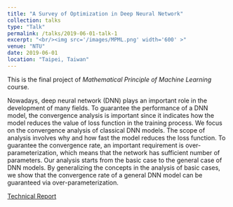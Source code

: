 ```yaml
---
title: "A Survey of Optimization in Deep Neural Network"
collection: talks
type: "Talk"
permalink: /talks/2019-06-01-talk-1
excerpt: "<br/><img src='/images/MPML.png' width='600' >"
venue: "NTU"
date: 2019-06-01
location: "Taipei, Taiwan"
---
```

This is the final project of _Mathematical Principle of Machine Learning_ course. <br/>

Nowadays, deep neural network (DNN) plays an important role in the development of many fields. To guarantee the performance of a DNN model, the convergence analysis is important since it indicates how the model reduces the value of loss function in the training process. We focus on the convergence analysis of classical DNN models. The scope of analysis involves why and how fast the model reduces the loss function. To guarantee the convergence rate, an important requirement is over-parameterization, which means that the network has sufficient number of parameters. Our analysis starts from the basic case to the general case of DNN models. By generalizing the concepts in the analysis of basic cases, we show that the convergence rate of a general DNN model can be guaranteed via over-parameterization.

[Technical Report](http://JerryHoTaiwan.github.io/files/MPML_Report.pdf)
